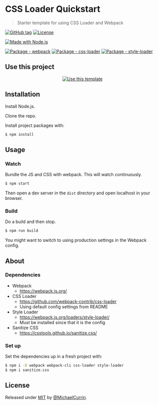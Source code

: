 # CSS Loader Quickstart
> Starter template for using CSS Loader and Webpack

[![GitHub tag](https://img.shields.io/github/tag/MichaelCurrin/css-loader-quickstart?include_prereleases=&sort=semver)](https://github.com/MichaelCurrin/css-loader-quickstart/releases/)
[![License](https://img.shields.io/badge/License-MIT-blue)](#license)

[![Made with Node.js](https://img.shields.io/badge/Node.js->=12-blue?logo=node.js&logoColor=white)](https://nodejs.org)

[![Package - webpack](https://img.shields.io/github/package-json/dependency-version/MichaelCurrin/css-loader-quickstart/dev/webpack)](https://www.npmjs.com/package/webpack)
[![Package - css-loader](https://img.shields.io/github/package-json/dependency-version/MichaelCurrin/css-loader-quickstart/dev/css-loader)](https://www.npmjs.com/package/css-loader)
[![Package - style-loader](https://img.shields.io/github/package-json/dependency-version/MichaelCurrin/css-loader-quickstart/dev/style-loader)](https://www.npmjs.com/package/style-loader)


## Use this project

<div align="center">

[![Use this template](https://img.shields.io/badge/Generate-Use_this_template-2ea44f?style=for-the-badge)](https://github.com/MichaelCurrin/css-loader-quickstart/generate)

</div>


## Installation

Install Node.js.

Clone the repo.

Install project packages with:

```sh
$ npm install
```


## Usage

### Watch

Bundle the JS and CSS with webpack. This will watch continuously.

```sh
$ npm start
```

Then open a dev server in the `dist` directory and open localhost in your browser.

### Build

Do a build and then stop.

```sh
$ npm run build
```

You might want to switch to using production settings in the Webpack config.


## About

### Dependencies

- Webpack
    - https://webpack.js.org/
- CSS Loader
    - https://github.com/webpack-contrib/css-loader
    - Using default config settings from README
- Style Loader
    - https://webpack.js.org/loaders/style-loader/
    - Must be installed since that it is the config
- Sanitize CSS
    - https://csstools.github.io/sanitize.css/

### Set up

Set the dependencies up in a fresh project with:

```sh
$ npm i -D webpack webpack-cli css-loader style-loader
$ npm i sanitize.css
```


## License

Released under [MIT](/LICENSE) by [@MichaelCurrin](https://github.com/MichaelCurrin).
